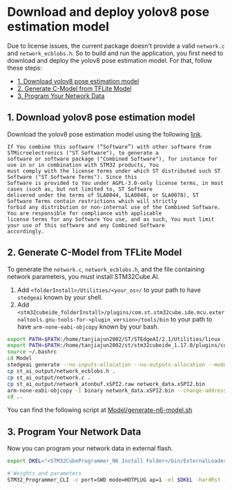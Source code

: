 # Download and deploy yolov8 pose estimation model

Due to license issues, the current package doesn't provide a valid `network.c` and `network_ecblobs.h`. So to build and run the application, you first need to download and deploy the yolov8 pose estimation model. For that, follow these steps:

- [1. Download yolov8 pose estimation model](#1-download-yolov8-pose-estimation-model)
- [2. Generate C-Model from TFLite Model](#2-generate-c-model-from-tflite-model)
- [3. Program Your Network Data](#3-program-your-network-data)

## 1. Download yolov8 pose estimation model

Download the yolov8 pose estimation model using the following [link](https://github.com/stm32-hotspot/ultralytics/raw/refs/heads/main/examples/YOLOv8-STEdgeAI/stedgeai_models/pose_estimation/yolov8n_256_quant_pc_uf_pose_coco-st.tflite).

```
If You combine this software (“Software”) with other software from STMicroelectronics ("ST Software"), to generate a
software or software package ("Combined Software"), for instance for use in or in combination with STM32 products, You
must comply with the license terms under which ST distributed such ST Software ("ST Software Terms"). Since this
Software is provided to You under AGPL-3.0-only license terms, in most cases (such as, but not limited to, ST Software
delivered under the terms of SLA0044, SLA0048, or SLA0078), ST Software Terms contain restrictions which will strictly
forbid any distribution or non-internal use of the Combined Software. You are responsible for compliance with applicable
license terms for any Software You use, and as such, You must limit your use of this software and any Combined Software
accordingly.
```

## 2. Generate C-Model from TFLite Model

To generate the `network.c`, `network_ecblobs.h`, and the file containing network parameters, you must install STM32Cube.AI.

1. Add `<folderInstall>/Utilities/<your_os>/` to your path to have `stedgeai` known by your shell.
2. Add `<stm32cubeide_folderInstall>/plugins/com.st.stm32cube.ide.mcu.externaltools.gnu-tools-for-<plugin_version>/tools/bin` to your path to have `arm-none-eabi-objcopy` known by your bash.

```bash
export PATH=$PATH:/home/tanjiajun2002/ST/STEdgeAI/2.1/Utilities/linux
export PATH=$PATH:/home/tanjiajun2002/st/stm32cubeide_1.17.0/plugins/com.st.stm32cube.ide.mcu.externaltools.gnu-tools-for-stm32.12.3.rel1.linux64_1.1.0.202410170702/tools/bin
source ~/.bashrc
cd Model
stedgeai generate --no-inputs-allocation --no-outputs-allocation --model yolov8n_256_quant_pc_uf_pose_coco-st.tflite --target stm32n6 --st-neural-art default@user_neuralart.json
cp st_ai_output/network_ecblobs.h .
cp st_ai_output/network.c .
cp st_ai_output/network_atonbuf.xSPI2.raw network_data.xSPI2.bin
arm-none-eabi-objcopy -I binary network_data.xSPI2.bin --change-addresses 0x70380000 -O ihex network_data.hex
cd ..
```

You can find the following script at [Model/generate-n6-model.sh](../Model/generate-n6-model.sh)

## 3. Program Your Network Data

Now you can program your network data in external flash.

```bash
export DKEL="<STM32CubeProgrammer_N6 Install Folder>/bin/ExternalLoader/MX66UW1G45G_STM32N6570-DK.stldr"

# Weights and parameters
STM32_Programmer_CLI -c port=SWD mode=HOTPLUG ap=1 -el $DKEL -hardRst -w Model/network_data.hex
```
